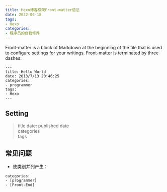 ```yaml
---
title: Hexo博客框架Front-matter语法
date: 2022-06-18
tags:
- Hexo
categories:
- 程序员的自我修养
---
```



Front-matter is a block of Markdown at the beginning of the file that is used to configure settings for your writings. Front-matter is terminated by three dashes:
```
---
title: Hello World
date: 2013/7/13 20:46:25
categories:
- programmer
tags:
- Hexo
---
```


<!--more-->


## Setting
> title
> date: published date   
> categories  
> tags  


## 常见问题  
- 使类别并列产生：  
```
categories:
- [programmer]
- [Front-End]
```

